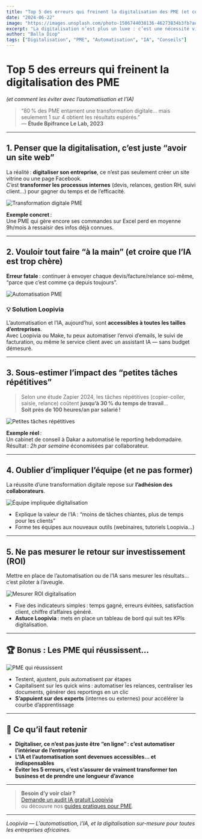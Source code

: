 ```yaml
---
title: "Top 5 des erreurs qui freinent la digitalisation des PME (et comment les éviter avec l’automatisation et l’IA)"
date: "2024-06-22"
image: "https://images.unsplash.com/photo-1506744038136-46273834b3fb?auto=format&fit=crop&w=900&q=80"
excerpt: "La digitalisation n’est plus un luxe : c’est une nécessité vitale. Mais de nombreuses PME tombent dans les mêmes pièges. Voici les 5 erreurs les plus courantes… et comment l’automatisation et l’IA permettent d’en sortir."
author: "Balla Diop"
tags: ["Digitalisation", "PME", "Automatisation", "IA", "Conseils"]
---
```


# Top 5 des erreurs qui freinent la digitalisation des PME  
*(et comment les éviter avec l’automatisation et l’IA)*

> “80 % des PME entament une transformation digitale… mais seulement 1 sur 4 obtient les résultats espérés.”  
> — **Étude Bpifrance Le Lab, 2023**

---

## 1. Penser que la digitalisation, c’est juste “avoir un site web”

La réalité : **digitaliser son entreprise**, ce n’est pas seulement créer un site vitrine ou une page Facebook.  
C’est **transformer les processus internes** (devis, relances, gestion RH, suivi client…) pour gagner du temps et de l’efficacité.

![Transformation digitale PME](https://images.unsplash.com/photo-1519389950473-47ba0277781c?auto=format&fit=crop&w=900&q=80)

**Exemple concret** :  
Une PME qui gère encore ses commandes sur Excel perd en moyenne 9h/mois à ressaisir des infos déjà connues.

---

## 2. Vouloir tout faire “à la main” (et croire que l’IA est trop chère)

**Erreur fatale** : continuer à envoyer chaque devis/facture/relance soi-même, “parce que c’est comme ça depuis toujours”.

![Automatisation PME](https://images.unsplash.com/photo-1465101178521-cb3b7c1e0c98?auto=format&fit=crop&w=900&q=80)

### 💡 Solution Loopivia  
L’automatisation et l’IA, aujourd’hui, sont **accessibles à toutes les tailles d’entreprises**.  
Avec Loopivia ou Make, tu peux automatiser l’envoi d’emails, le suivi de facturation, ou même le service client avec un assistant IA — sans budget démesuré.

---

## 3. Sous-estimer l’impact des “petites tâches répétitives”

> Selon une étude Zapier 2024, les tâches répétitives (copier-coller, saisie, relance) coûtent **jusqu’à 30 % du temps de travail**…  
> **Soit près de 100 heures/an par salarié !**

![Petites tâches répétitives](https://images.unsplash.com/photo-1450101499163-c8848c66ca85?auto=format&fit=crop&w=900&q=80)

**Exemple réel** :  
Un cabinet de conseil à Dakar a automatisé le reporting hebdomadaire. Résultat : *2h par semaine* économisées par collaborateur.

---

## 4. Oublier d’impliquer l’équipe (et ne pas former)

La réussite d’une transformation digitale repose sur **l’adhésion des collaborateurs**.  

![Équipe impliquée digitalisation](https://images.unsplash.com/photo-1515168833906-d2a3b82b3027?auto=format&fit=crop&w=900&q=80)

- Explique la valeur de l’IA : “moins de tâches chiantes, plus de temps pour les clients”
- Forme tes équipes aux nouveaux outils (webinaires, tutoriels Loopivia…)

---

## 5. Ne pas mesurer le retour sur investissement (ROI)

Mettre en place de l’automatisation ou de l’IA sans mesurer les résultats… c’est piloter à l’aveugle.  

![Mesurer ROI digitalisation](https://images.unsplash.com/photo-1461749280684-dccba630e2f6?auto=format&fit=crop&w=900&q=80)

- Fixe des indicateurs simples : temps gagné, erreurs évitées, satisfaction client, chiffre d’affaires généré.
- **Astuce Loopivia** : mets en place un tableau de bord qui suit tes KPIs digitalisation.

---

## 🏆 Bonus : Les PME qui réussissent…

![PME qui réussissent](https://images.unsplash.com/photo-1503676382389-4809596d5290?auto=format&fit=crop&w=900&q=80)

- Testent, ajustent, puis automatisent par étapes
- Capitalisent sur les quick wins : automatiser les relances, centraliser les documents, générer des reportings en un clic
- **S’appuient sur des experts** (internes ou externes) pour accélérer la courbe d’apprentissage

---

## 🌟 Ce qu’il faut retenir

- **Digitaliser, ce n’est pas juste être “en ligne” : c’est automatiser l’intérieur de l’entreprise**
- **L’IA et l’automatisation sont devenues accessibles… et indispensables**
- **Éviter les 5 erreurs, c’est s’assurer de vraiment transformer ton business et de prendre une longueur d’avance**

---

> **Besoin d’y voir clair ?**  
> [Demande un audit IA gratuit Loopivia](https://www.loopivia.com/audit)  
> ou découvre nos [guides pratiques pour PME](https://www.loopivia.com/blog).

---

*Loopivia — L’automatisation, l’IA, et la digitalisation sur-mesure pour toutes les entreprises africaines.*
